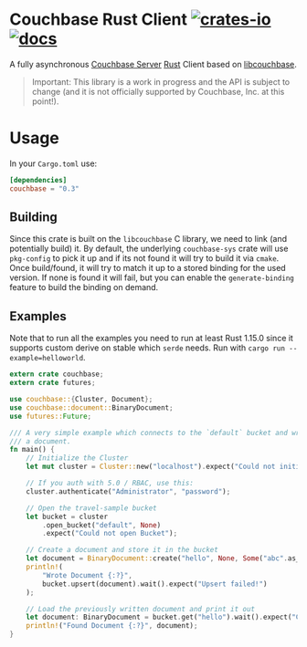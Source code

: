 # Couchbase Rust Client [![crates-io][crates-io-image]][crates-io-url] [![docs][docs-image]][docs-url]

[crates-io-image]: https://img.shields.io/crates/v/couchbase.svg
[crates-io-url]: https://crates.io/crates/couchbase
[docs-image]: https://docs.rs/couchbase/badge.svg
[docs-url]: https://docs.rs/couchbase/

A fully asynchronous [Couchbase Server](http://couchbase.com/) [Rust](https://www.rust-lang.org)
Client based on [libcouchbase](https://github.com/couchbase/libcouchbase).

> Important: This library is a work in progress and the API is subject to change (and it is not officially supported by Couchbase, Inc. at this point!).

# Usage

In your `Cargo.toml` use:

```toml
[dependencies]
couchbase = "0.3"
```

## Building
Since this crate is built on the `libcouchbase` C library, we need to link (and potentially build) it. By default, the underlying `couchbase-sys` crate will use `pkg-config` to pick it up and if its not found it will try to build it via `cmake`. Once build/found, it will try to match it up to a stored binding for the used version. If none is found it will fail, but you can enable the `generate-binding` feature to build the binding on demand.

## Examples

Note that to run all the examples you need to run at least Rust 1.15.0 since
it supports custom derive on stable which `serde` needs. Run with
`cargo run --example=helloworld`.

```rust
extern crate couchbase;
extern crate futures;

use couchbase::{Cluster, Document};
use couchbase::document::BinaryDocument;
use futures::Future;

/// A very simple example which connects to the `default` bucket and writes and loads
/// a document.
fn main() {
    // Initialize the Cluster
    let mut cluster = Cluster::new("localhost").expect("Could not initialize Cluster");

    // If you auth with 5.0 / RBAC, use this:
    cluster.authenticate("Administrator", "password");

    // Open the travel-sample bucket
    let bucket = cluster
        .open_bucket("default", None)
        .expect("Could not open Bucket");

    // Create a document and store it in the bucket
    let document = BinaryDocument::create("hello", None, Some("abc".as_bytes().to_owned()), None);
    println!(
        "Wrote Document {:?}",
        bucket.upsert(document).wait().expect("Upsert failed!")
    );

    // Load the previously written document and print it out
    let document: BinaryDocument = bucket.get("hello").wait().expect("Could not load Document");
    println!("Found Document {:?}", document);
}
```
